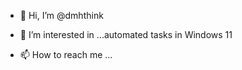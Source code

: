 - 👋 Hi, I’m @dmhthink
- 👀 I’m interested in ...automated tasks in Windows 11

- 📫 How to reach me ...

<!---
dmhthink/dmhthink is a ✨ special ✨ repository because its `README.md` (this file) appears on your GitHub profile.
You can click the Preview link to take a look at your changes.
--->
